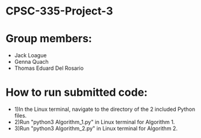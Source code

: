 # CPSC-335-Project-3
# Group members: 
* Jack Loague 
* Genna Quach
* Thomas Eduard Del Rosario

# How to run submitted code: 
  * 1)In the Linux terminal, navigate to the directory of the 2 included Python files.
  * 2)Run "python3 Algorithm_1.py" in Linux terminal for Algorithm 1.
  * 3)Run "python3 Algorithm_2.py" in Linux terminal for Algorithm 2.
